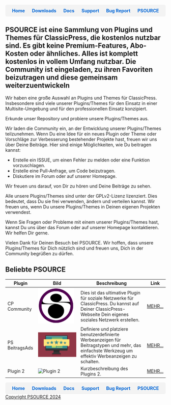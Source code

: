 <div style="display: flex; justify-content: space-around; background-color: #f3f3f3; padding: 10px; border-radius: 5px;">
  <a href="https://cp-psource.github.io/marketpress/" style="text-decoration: none; color: #0366d6; font-weight: bold;">Home</a>
  <a href="https://github.com/cp-psource/marketpress/releases" style="text-decoration: none; color: #0366d6; font-weight: bold;">Downloads</a>
  <a href="https://github.com/cp-psource/marketpress/wiki" style="text-decoration: none; color: #0366d6; font-weight: bold;">Docs</a>
  <a href="https://github.com/cp-psource/marketpress/discussions" style="text-decoration: none; color: #0366d6; font-weight: bold;">Support</a>
  <a href="https://github.com/cp-psource/marketpress/issues" style="text-decoration: none; color: #0366d6; font-weight: bold;">Bug Report</a>
  <a href="https://cp-psource.github.io/marketpress/psource.html" style="text-decoration: none; color: #0366d6; font-weight: bold;">PSOURCE</a>
</div>

## PSOURCE ist eine Sammlung von Plugins und Themes für ClassicPress, die kostenlos nutzbar sind. Es gibt keine Premium-Features, Abo-Kosten oder ähnliches. Alles ist komplett kostenlos in vollem Umfang nutzbar. Die Community ist eingeladen, zu ihren Favoriten beizutragen und diese gemeinsam weiterzuentwickeln

Wir haben eine große Auswahl an Plugins und Themes für ClassicPress. Insbesondere sind viele unserer Plugins/Themes für den Einsatz in einer Multisite-Umgebung und für den professionellen Einsatz konzipiert.

Erkunde unser Repository und probiere unsere Plugins/Themes aus.

Wir laden die Community ein, an der Entwicklung unserer Plugins/Themes teilzunehmen. Wenn Du eine Idee für ein neues Plugin oder Theme oder Vorschläge zur Verbesserung bestehender Projekte hast, freuen wir uns über Deine Beiträge. Hier sind einige Möglichkeiten, wie Du beitragen kannst:

* Erstelle ein ISSUE, um einen Fehler zu melden oder eine Funktion vorzuschlagen. 
* Erstelle eine Pull-Anfrage, um Code beizutragen. 
* Diskutiere im Forum oder auf unserer Homepage. 

Wir freuen uns darauf, von Dir zu hören und Deine Beiträge zu sehen.

Alle unsere Plugins/Themes sind unter der GPLv2-Lizenz lizenziert. Dies bedeutet, dass Du sie frei verwenden, ändern und verteilen kannst. Wir freuen uns, wenn Du unsere Plugins/Themes in Deinen eigenen Projekten verwendest.

Wenn Sie Fragen oder Probleme mit einem unserer Plugins/Themes hast, kannst Du uns über das Forum oder auf unserer Homepage kontaktieren. Wir helfen Dir gerne.

Vielen Dank für Deinen Besuch bei PSOURCE. Wir hoffen, dass unsere Plugins/Themes für Dich nützlich sind und freuen uns, Dich in der Community begrüßen zu dürfen.

## Beliebte PSOURCE

| Plugin | Bild | Beschreibung | Link |
|--------|------|--------------|------|
| CP Community | ![CP Community](psource/cpc_logo.png) | Dies ist das ultimative Plugin für soziale Netzwerke für ClassicPress. Du kannst auf Deiner ClassicPress-Webseite Dein eigenes soziales Netzwerk erstellen. | [MEHR...](https://cp-psource.github.io/cp-community/) |
| PS BeitragsAds | ![PS BeitragsAds](psource/ipa.png) | Definiere und platziere benutzerdefinierte Werbeanzeigen für Beitragstypen und mehr, das einfachste Werkzeug um effektiv Werbeanzeigen zu schalten. | [MEHR...](https://cp-psource.github.io/ps-post-ads/) |
| Plugin 2 | ![Plugin 2](link-zum-bild.jpg) | Kurzbeschreibung des Plugins 2. | [MEHR...](https://example.com/plugin-2) |


<div style="display: flex; justify-content: space-around; background-color: #f3f3f3; padding: 10px; border-radius: 5px;">
  <a href="https://cp-psource.github.io/marketpress/" style="text-decoration: none; color: #0366d6; font-weight: bold;">Home</a>
  <a href="https://github.com/cp-psource/marketpress/releases" style="text-decoration: none; color: #0366d6; font-weight: bold;">Downloads</a>
  <a href="https://github.com/cp-psource/marketpress/wiki" style="text-decoration: none; color: #0366d6; font-weight: bold;">Docs</a>
  <a href="https://github.com/cp-psource/marketpress/discussions" style="text-decoration: none; color: #0366d6; font-weight: bold;">Support</a>
  <a href="https://github.com/cp-psource/marketpress/issues" style="text-decoration: none; color: #0366d6; font-weight: bold;">Bug Report</a>
  <a href="https://cp-psource.github.io/marketpress/psource.html" style="text-decoration: none; color: #0366d6; font-weight: bold;">PSOURCE</a>
</div>

<div>
 <a href="https://github.com/cp-psource">Copyright PSOURCE 2024</a>
</div>
